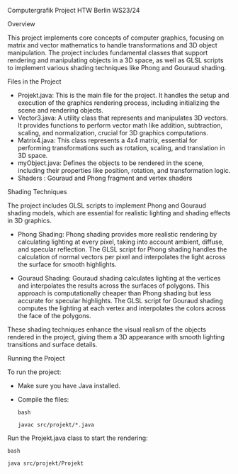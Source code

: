 Computergrafik Project HTW Berlin WS23/24

Overview

This project implements core concepts of computer graphics, focusing on matrix and vector mathematics to handle transformations and 3D object manipulation. The project includes fundamental classes that support rendering and manipulating objects in a 3D space, as well as GLSL scripts to implement various shading techniques like Phong and Gouraud shading.

Files in the Project

  - Projekt.java: This is the main file for the project. It handles the setup and execution of the graphics rendering process, including initializing the scene and rendering objects.
  - Vector3.java: A utility class that represents and manipulates 3D vectors. It provides functions to perform vector math like addition, subtraction, scaling, and normalization, crucial for 3D graphics computations.
  - Matrix4.java: This class represents a 4x4 matrix, essential for performing transformations such as rotation, scaling, and translation in 3D space.
  - myObject.java: Defines the objects to be rendered in the scene, including their properties like position, rotation, and transformation logic.
  - Shaders : Gouraud and Phong fragment and vertex shaders

Shading Techniques

The project includes GLSL scripts to implement Phong and Gouraud shading models, which are essential for realistic lighting and shading effects in 3D graphics.

  - Phong Shading: Phong shading provides more realistic rendering by calculating lighting at every pixel, taking into account ambient, diffuse, and specular reflection. The GLSL script for Phong shading handles the calculation of normal vectors per pixel and interpolates the light across the surface for smooth highlights.

  - Gouraud Shading: Gouraud shading calculates lighting at the vertices and interpolates the results across the surfaces of polygons. This approach is computationally cheaper than Phong shading but less accurate for specular highlights. The GLSL script for Gouraud shading computes the lighting at each vertex and interpolates the colors across the face of the polygons.

These shading techniques enhance the visual realism of the objects rendered in the project, giving them a 3D appearance with smooth lighting transitions and surface details.

Running the Project

To run the project:

  - Make sure you have Java installed.
  - Compile the files:

        bash

        javac src/projekt/*.java

Run the Projekt.java class to start the rendering:

    bash

    java src/projekt/Projekt
